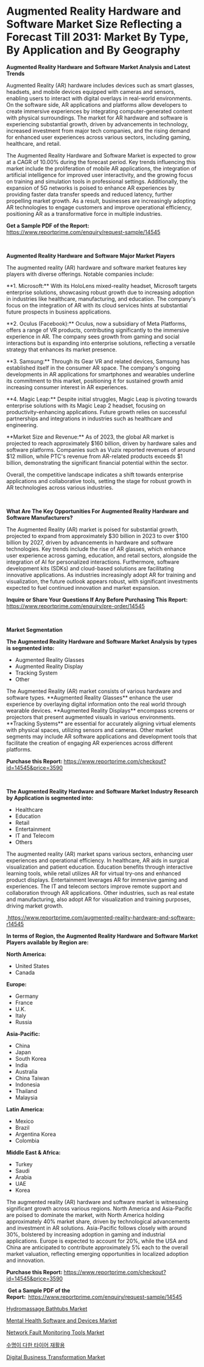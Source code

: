 <p><h1>Augmented Reality Hardware and Software Market Size Reflecting a Forecast Till 2031: Market By Type, By Application and By Geography</h1></p><p><strong>Augmented Reality Hardware and Software Market Analysis and Latest Trends</strong></p>
<p><p>Augmented Reality (AR) hardware includes devices such as smart glasses, headsets, and mobile devices equipped with cameras and sensors, enabling users to interact with digital overlays in real-world environments. On the software side, AR applications and platforms allow developers to create immersive experiences by integrating computer-generated content with physical surroundings. The market for AR hardware and software is experiencing substantial growth, driven by advancements in technology, increased investment from major tech companies, and the rising demand for enhanced user experiences across various sectors, including gaming, healthcare, and retail.</p><p>The Augmented Reality Hardware and Software Market is expected to grow at a CAGR of 10.00% during the forecast period. Key trends influencing this market include the proliferation of mobile AR applications, the integration of artificial intelligence for improved user interactivity, and the growing focus on training and simulation tools in professional settings. Additionally, the expansion of 5G networks is poised to enhance AR experiences by providing faster data transfer speeds and reduced latency, further propelling market growth. As a result, businesses are increasingly adopting AR technologies to engage customers and improve operational efficiency, positioning AR as a transformative force in multiple industries.</p></p>
<p><strong>Get a Sample PDF of the Report:&nbsp;</strong> <a href="https://www.reportprime.com/enquiry/request-sample/14545">https://www.reportprime.com/enquiry/request-sample/14545</a></p>
<p>&nbsp;</p>
<p><strong>Augmented Reality Hardware and Software Major Market Players</strong></p>
<p><p>The augmented reality (AR) hardware and software market features key players with diverse offerings. Notable companies include:</p><p>**1. Microsoft:** With its HoloLens mixed-reality headset, Microsoft targets enterprise solutions, showcasing robust growth due to increasing adoption in industries like healthcare, manufacturing, and education. The company's focus on the integration of AR with its cloud services hints at substantial future prospects in business applications.</p><p>**2. Oculus (Facebook):** Oculus, now a subsidiary of Meta Platforms, offers a range of VR products, contributing significantly to the immersive experience in AR. The company sees growth from gaming and social interactions but is expanding into enterprise solutions, reflecting a versatile strategy that enhances its market presence.</p><p>**3. Samsung:** Through its Gear VR and related devices, Samsung has established itself in the consumer AR space. The company's ongoing developments in AR applications for smartphones and wearables underline its commitment to this market, positioning it for sustained growth amid increasing consumer interest in AR experiences.</p><p>**4. Magic Leap:** Despite initial struggles, Magic Leap is pivoting towards enterprise solutions with its Magic Leap 2 headset, focusing on productivity-enhancing applications. Future growth relies on successful partnerships and integrations in industries such as healthcare and engineering.</p><p>**Market Size and Revenue:** As of 2023, the global AR market is projected to reach approximately $160 billion, driven by hardware sales and software platforms. Companies such as Vuzix reported revenues of around $12 million, while PTC's revenue from AR-related products exceeds $1 billion, demonstrating the significant financial potential within the sector. </p><p>Overall, the competitive landscape indicates a shift towards enterprise applications and collaborative tools, setting the stage for robust growth in AR technologies across various industries.</p></p>
<p>&nbsp;</p>
<p><strong>What Are The Key Opportunities For Augmented Reality Hardware and Software Manufacturers?</strong></p>
<p><p>The Augmented Reality (AR) market is poised for substantial growth, projected to expand from approximately $30 billion in 2023 to over $100 billion by 2027, driven by advancements in hardware and software technologies. Key trends include the rise of AR glasses, which enhance user experience across gaming, education, and retail sectors, alongside the integration of AI for personalized interactions. Furthermore, software development kits (SDKs) and cloud-based solutions are facilitating innovative applications. As industries increasingly adopt AR for training and visualization, the future outlook appears robust, with significant investments expected to fuel continued innovation and market expansion.</p></p>
<p><strong>Inquire or Share Your Questions If Any Before Purchasing This Report:</strong> <a href="https://www.reportprime.com/enquiry/pre-order/14545">https://www.reportprime.com/enquiry/pre-order/14545</a></p>
<p>&nbsp;</p>
<p><strong>Market Segmentation</strong></p>
<p><strong>The Augmented Reality Hardware and Software Market Analysis by types is segmented into:</strong></p>
<p><ul><li>Augmented Reality Glasses</li><li>Augmented Reality Display</li><li>Tracking System</li><li>Other</li></ul></p>
<p><p>The Augmented Reality (AR) market consists of various hardware and software types. **Augmented Reality Glasses** enhance the user experience by overlaying digital information onto the real world through wearable devices. **Augmented Reality Displays** encompass screens or projectors that present augmented visuals in various environments. **Tracking Systems** are essential for accurately aligning virtual elements with physical spaces, utilizing sensors and cameras. Other market segments may include AR software applications and development tools that facilitate the creation of engaging AR experiences across different platforms.</p></p>
<p><strong>Purchase this Report:&nbsp;</strong><a href="https://www.reportprime.com/checkout?id=14545&price=3590">https://www.reportprime.com/checkout?id=14545&price=3590</a></p>
<p>&nbsp;</p>
<p><strong>The Augmented Reality Hardware and Software Market Industry Research by Application is segmented into:</strong></p>
<p><ul><li>Healthcare</li><li>Education</li><li>Retail</li><li>Entertainment</li><li>IT and Telecom</li><li>Others</li></ul></p>
<p><p>The augmented reality (AR) market spans various sectors, enhancing user experiences and operational efficiency. In healthcare, AR aids in surgical visualization and patient education. Education benefits through interactive learning tools, while retail utilizes AR for virtual try-ons and enhanced product displays. Entertainment leverages AR for immersive gaming and experiences. The IT and telecom sectors improve remote support and collaboration through AR applications. Other industries, such as real estate and manufacturing, also adopt AR for visualization and training purposes, driving market growth.</p></p>
<p><a href="https://www.reportprime.com/augmented-reality-hardware-and-software-r14545">&nbsp;https://www.reportprime.com/augmented-reality-hardware-and-software-r14545</a></p>
<p><strong>In terms of Region, the Augmented Reality Hardware and Software Market Players available by Region are:</strong></p>
<p>
    <p> <strong> North America: </strong>
        <ul>
            <li>United States</li>
            <li>Canada</li>
        </ul>
        </p> 
    <p> <strong> Europe: </strong>
        <ul>
            <li>Germany</li>
            <li>France</li>
            <li>U.K.</li>
            <li>Italy</li>
            <li>Russia</li>
        </ul>
        </p> 
    <p> <strong> Asia-Pacific: </strong>
        <ul>
            <li>China</li>
            <li>Japan</li>
            <li>South Korea</li>
            <li>India</li>
            <li>Australia</li>
            <li>China Taiwan</li>
            <li>Indonesia</li>
            <li>Thailand</li>
            <li>Malaysia</li>
        </ul>
        </p> 
    <p> <strong> Latin America: </strong>
        <ul>
            <li>Mexico</li>
            <li>Brazil</li>
            <li>Argentina Korea</li>
            <li>Colombia</li>
        </ul>
        </p> 
    <p> <strong> Middle East & Africa: </strong>
        <ul>
            <li>Turkey</li>
            <li>Saudi</li>
            <li>Arabia</li>
            <li>UAE</li>
            <li>Korea</li>
        </ul>
    </p>
    </p>
<p><p>The augmented reality (AR) hardware and software market is witnessing significant growth across various regions. North America and Asia-Pacific are poised to dominate the market, with North America holding approximately 40% market share, driven by technological advancements and investment in AR solutions. Asia-Pacific follows closely with around 30%, bolstered by increasing adoption in gaming and industrial applications. Europe is expected to account for 20%, while the USA and China are anticipated to contribute approximately 5% each to the overall market valuation, reflecting emerging opportunities in localized adoption and innovation.</p></p>
<p><strong>Purchase this Report: </strong><a href="https://www.reportprime.com/checkout?id=14545&price=3590">https://www.reportprime.com/checkout?id=14545&price=3590</a></p>
<p>&nbsp;<strong>Get a Sample PDF of the Report:&nbsp;&nbsp;</strong><a href="https://www.reportprime.com/enquiry/request-sample/14545">https://www.reportprime.com/enquiry/request-sample/14545</a></p>
<p><strong></strong></p>
<p><p><a href="https://medium.com/@robeathews675666/the-hydromassage-bathtubs-market-insights-report-offers-an-in-depth-and-thorough-analysis-of-the-fa1099481a8a">Hydromassage Bathtubs Market</a></p><p><a href="https://github.com/LaurenShaw586/Market-Research-Report-List-1/blob/main/mental-health-software-and-devices-market.md">Mental Health Software and Devices Market</a></p><p><a href="https://www.linkedin.com/pulse/network-fault-monitoring-tools-market-industry-trends-forecast-dn3dc?trackingId=udLeQrVIRGCN2hu5jnwj9w%3D%3D">Network Fault Monitoring Tools Market</a></p><p><a href="https://medium.com/@reyeshowell_6566/%ED%8F%90%ED%83%80%EC%9D%B4%EC%96%B4-%EC%9E%AC%ED%99%9C%EC%9A%A9-%EC%8B%9C%EC%9E%A5%EC%9D%80-%EC%96%B4%EB%96%BB%EA%B2%8C-%EB%B0%9C%EC%A0%84%ED%95%A0-%EA%B2%83%EC%9D%B8%EA%B0%80-2024%EB%85%84%EB%B6%80%ED%84%B0-2031%EB%85%84%EA%B9%8C%EC%A7%80%EC%9D%98-%EC%8B%9C%EC%9E%A5-%EC%84%B1%EC%9E%A5-%EB%B6%84%EC%84%9D-4aaf6b9006b4?postPublishedType=initial">수명이 다한 타이어 재활용</a></p><p><a href="https://github.com/KamrulHadi87/Market-Research-Report-List-1/blob/main/digital-business-transformation-market.md">Digital Business Transformation Market</a></p></p>